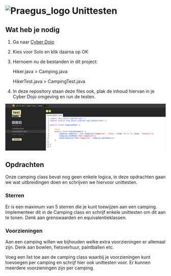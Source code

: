 # ![Praegus_logo](https://avatars.githubusercontent.com/u/53261849?s=25&v=4) Unittesten

## Wat heb je nodig

1. Ga naar [Cyber Dojo](https://cyber-dojo.org/creator/choose_type?exercise_name=Closest%20To%20Zero&language_name=Java%2018%2C%20JUnit)
2. Kies voor Solo en klik daarna op OK
3. Hernoem nu de bestanden in dit project:

   Hiker.java > Camping.java

   HikerTest.java > CampingTest.java

4. In deze repository staan deze files ook, plak de inhoud hiervan in je Cyber Dojo omgeving en run de testen.

![image](images/cyberdojo.png)

## Opdrachten

Onze camping class bevat nog geen enkele logica, in deze opdrachten gaan we wat uitbreidingen doen en schrijven we hiervoor unittesten.

### Sterren

Er is een maximum van 5 sterren die je kunt toewijzen aan een camping. Implementeer dit in de Camping class en schrijf enkele unittesten om dit aan te tonen. Denk aan grenswaarden en equivalentieklassen.

### Voorzieningen

Aan een camping willen we bijhouden welke extra voorzieningen er allemaal zijn. Denk aan bowlen, fietsverhuur, paintballen etc.

Voeg een list toe aan de camping class waarbij je voorzieningen kunt toevoegen per camping en schrijf hier ook unittesten voor. Er kunnen meerdere voorzieningen zijn per camping.
